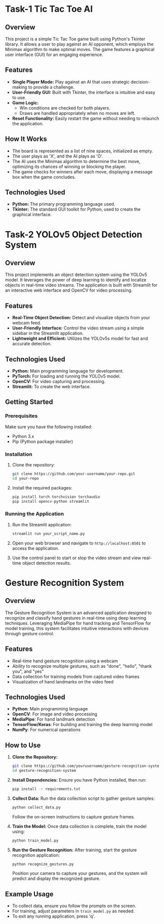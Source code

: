 # Task-1 Tic Tac Toe AI

## Overview

This project is a simple Tic Tac Toe game built using Python's Tkinter library. It allows a user to play against an AI opponent, which employs the Minimax algorithm to make optimal moves. The game features a graphical user interface (GUI) for an engaging experience.

## Features

- **Single Player Mode:** Play against an AI that uses strategic decision-making to provide a challenge.
- **User-Friendly GUI:** Built with Tkinter, the interface is intuitive and easy to use.
- **Game Logic:** 
  - Win conditions are checked for both players.
  - Draws are handled appropriately when no moves are left.
- **Reset Functionality:** Easily restart the game without needing to relaunch the application.

## How It Works

- The board is represented as a list of nine spaces, initialized as empty.
- The user plays as 'X', and the AI plays as 'O'.
- The AI uses the Minimax algorithm to determine the best move, optimizing its chances of winning or blocking the player.
- The game checks for winners after each move, displaying a message box when the game concludes.

## Technologies Used

- **Python:** The primary programming language used.
- **Tkinter:** The standard GUI toolkit for Python, used to create the graphical interface.



# Task-2 YOLOv5 Object Detection System

## Overview

This project implements an object detection system using the YOLOv5 model. It leverages the power of deep learning to identify and localize objects in real-time video streams. The application is built with Streamlit for an interactive web interface and OpenCV for video processing.

## Features

- **Real-Time Object Detection:** Detect and visualize objects from your webcam feed.
- **User-Friendly Interface:** Control the video stream using a simple sidebar in the Streamlit application.
- **Lightweight and Efficient:** Utilizes the YOLOv5s model for fast and accurate detection.

## Technologies Used

- **Python:** Main programming language for development.
- **PyTorch:** For loading and running the YOLOv5 model.
- **OpenCV:** For video capturing and processing.
- **Streamlit:** To create the web interface.

## Getting Started

### Prerequisites

Make sure you have the following installed:

- Python 3.x
- Pip (Python package installer)

### Installation

1. Clone the repository:
   ```bash
   git clone https://github.com/your-username/your-repo.git
   cd your-repo
   ```

2. Install the required packages:
   ```bash
   pip install torch torchvision torchaudio
   pip install opencv-python streamlit
   ```

### Running the Application

1. Run the Streamlit application:
   ```bash
   streamlit run your_script_name.py
   ```

2. Open your web browser and navigate to `http://localhost:8501` to access the application.

3. Use the control panel to start or stop the video stream and view real-time object detection results.

# Gesture Recognition System

## Overview
The Gesture Recognition System is an advanced application designed to recognize and classify hand gestures in real-time using deep learning techniques. Leveraging MediaPipe for hand tracking and TensorFlow for model training, this system facilitates intuitive interactions with devices through gesture control.

## Features
- Real-time hand gesture recognition using a webcam
- Ability to recognize multiple gestures, such as "done", "hello", "thank you", and "yes"
- Data collection for training models from captured video frames
- Visualization of hand landmarks on the video feed

## Technologies Used
- **Python**: Main programming language
- **OpenCV**: For image and video processing
- **MediaPipe**: For hand landmark detection
- **TensorFlow/Keras**: For building and training the deep learning model
- **NumPy**: For numerical operations

## How to Use
1. **Clone the Repository:**
   ```bash
   git clone https://github.com/yourusername/gesture-recognition-system.git
   cd gesture-recognition-system
   ```

2. **Install Dependencies:**
   Ensure you have Python installed, then run:
   ```bash
   pip install -r requirements.txt
   ```

3. **Collect Data:**
   Run the data collection script to gather gesture samples:
   ```bash
   python collect_data.py
   ```
   Follow the on-screen instructions to capture gesture frames.

4. **Train the Model:**
   Once data collection is complete, train the model using:
   ```bash
   python train_model.py
   ```

5. **Run the Gesture Recognition:**
   After training, start the gesture recognition application:
   ```bash
   python recognize_gestures.py
   ```
   Position your camera to capture your gestures, and the system will predict and display the recognized gesture.

## Example Usage
- To collect data, ensure you follow the prompts on the screen.
- For training, adjust parameters in `train_model.py` as needed.
- To exit any running application, press 'q'.
